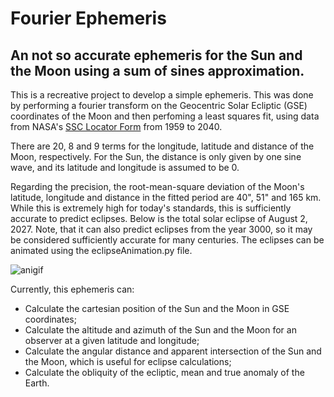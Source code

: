 # Fourier Ephemeris
An not so accurate ephemeris for the Sun and the Moon using a sum of sines approximation.
-
This is a recreative project to develop a simple ephemeris. This was done by performing a fourier transform on the Geocentric Solar Ecliptic (GSE) coordinates of the Moon and then perfoming a least squares fit, using data from NASA's [SSC Locator Form](https://sscweb.gsfc.nasa.gov/cgi-bin/Locator.cgi) from 1959 to 2040. 

There are 20, 8 and 9 terms for the longitude, latitude and distance of the Moon, respectively. For the Sun, the distance is only given by one sine wave, and its latitude and longitude is assumed to be 0. 

Regarding the precision, the root-mean-square deviation of the Moon's latitude, longitude and distance in the fitted period are 40", 51" and 165 km. While this is extremely high for today's standards, this is sufficiently accurate to predict eclipses. Below is the total solar eclipse of August 2, 2027. Note, that it can also predict eclipses from the year 3000, so it may be considered sufficiently accurate for many centuries. The eclipses can be animated using the eclipseAnimation.py file.

![anigif](https://github.com/PedroKKr/fourierEphem/assets/52111108/2182c447-dc76-451c-a769-c4d6ca8b9768)

Currently, this ephemeris can:
- Calculate the cartesian position of the Sun and the Moon in GSE coordinates;
- Calculate the altitude and azimuth of the Sun and the Moon for an observer at a given latitude and longitude;
- Calculate the angular distance and apparent intersection of the Sun and the Moon, which is useful for eclipse calculations;
- Calculate the obliquity of the ecliptic, mean and true anomaly of the  Earth.
